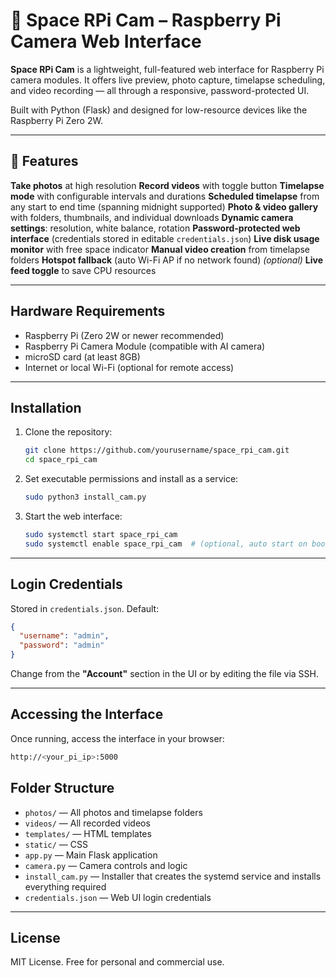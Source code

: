 # 🚀 Space RPi Cam – Raspberry Pi Camera Web Interface

**Space RPi Cam** is a lightweight, full-featured web interface for Raspberry Pi camera modules. It offers live preview, photo capture, timelapse scheduling, and video recording — all through a responsive, password-protected UI.

Built with Python (Flask) and designed for low-resource devices like the Raspberry Pi Zero 2W.

---

## 🌟 Features

**Take photos** at high resolution
**Record videos** with toggle button
**Timelapse mode** with configurable intervals and durations
**Scheduled timelapse** from any start to end time (spanning midnight supported)
**Photo & video gallery** with folders, thumbnails, and individual downloads
**Dynamic camera settings**: resolution, white balance, rotation
**Password-protected web interface** (credentials stored in editable `credentials.json`)
**Live disk usage monitor** with free space indicator
**Manual video creation** from timelapse folders
**Hotspot fallback** (auto Wi-Fi AP if no network found) *(optional)*
**Live feed toggle** to save CPU resources

---

## Hardware Requirements

- Raspberry Pi (Zero 2W or newer recommended)
- Raspberry Pi Camera Module (compatible with AI camera)
- microSD card (at least 8GB)
- Internet or local Wi-Fi (optional for remote access)

---

## Installation

1. Clone the repository:

   ```bash
   git clone https://github.com/yourusername/space_rpi_cam.git
   cd space_rpi_cam
   ```

3. Set executable permissions and install as a service:

   ```bash
   sudo python3 install_cam.py
   ```

4. Start the web interface:

   ```bash
   sudo systemctl start space_rpi_cam
   sudo systemctl enable space_rpi_cam  # (optional, auto start on boot)
   ```

---

## Login Credentials

Stored in `credentials.json`. Default:

```json
{
  "username": "admin",
  "password": "admin"
}
```

Change from the **"Account"** section in the UI or by editing the file via SSH.

---

## Accessing the Interface

Once running, access the interface in your browser:

```bash
http://<your_pi_ip>:5000
```

## Folder Structure

- `photos/` — All photos and timelapse folders
- `videos/` — All recorded videos
- `templates/` — HTML templates
- `static/` — CSS
- `app.py` — Main Flask application
- `camera.py` — Camera controls and logic
- `install_cam.py` — Installer that creates the systemd service and installs everything required
- `credentials.json` — Web UI login credentials

---

## License

MIT License. Free for personal and commercial use.
